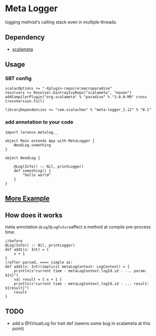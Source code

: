 # Meta Logger
logging method's calling stack even in multiple threads.

## Dependency
- [scalameta](https://github.com/scalameta/scalameta)

## Usage
### SBT config
```
scalacOptions += "-Xplugin-require:macroparadise"
resolvers += Resolver.bintrayIvyRepo("scalameta", "maven")
addCompilerPlugin("org.scalameta" % "paradise" % "3.0.0-M9" cross CrossVersion.full)

libraryDependencies += "com.scalachan" % "meta-logger_2.12" % "0.1"
```
### add annotation to your code
```
import lorance.metalog._

object Main extends App with MetaLogger {
	NeedLog.something
}

object NeedLog {

	@Log(Info() :: Nil, printLogger)
	def something() {
		"hello world"
	}
}
```

## [More Example](https://github.com/LoranceChen/meta-logger/tree/master/src/test/scala/Example.scala)

## How does it works
meta annotation `@Log`/`@LogFuture`affect a method at compile pre-process time:
```
//before
@Log(Info() :: Nil, printLogger)
def add1(x: Int) = {
	x + 1
}
//after parsed, ===> simple as:
def add1(x: Int)(implicit metaLogContext: LogContext) = {
	println(s"current time - metaLogContext.logId.id - ... param: ${x}")
	val result = { x + 1 }
	println(s"current time - metaLogContext.logId.id - ... result: ${result}")
	result
}
```

## TODO
- add a @VirtualLog for trait def (seems some bug in scalameta at this point)